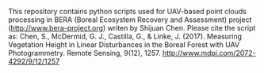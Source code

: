 This repository contains python scripts used for UAV-based point clouds processing in BERA (Boreal Ecosystem Recovery and Assessment) project (http://www.bera-project.org) writen by Shijuan Chen. Please cite the script as:
Chen, S., McDermid, G. J., Castilla, G., & Linke, J. (2017). Measuring Vegetation Height in Linear Disturbances in the Boreal Forest with UAV Photogrammetry. Remote Sensing, 9(12), 1257. http://www.mdpi.com/2072-4292/9/12/1257
